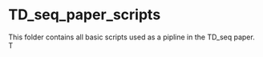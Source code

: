 # TD_seq_paper_scripts

This folder contains all basic scripts used as a pipline in the TD_seq paper. T
